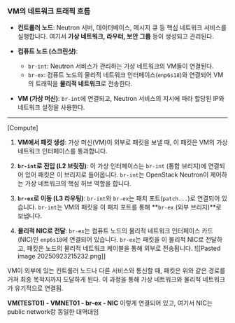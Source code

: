 ### VM의 네트워크 트래픽 흐름
- **컨트롤러 노드**: Neutron 서버, 데이터베이스, 메시지 큐 등 핵심 네트워크 서비스를 실행합니다. 여기서 **가상 네트워크, 라우터, 보안 그룹** 등이 생성되고 관리된다.
    
- **컴퓨트 노드 (스크린샷)**:
    - `br-int`: Neutron 서비스가 관리하는 가상 네트워크의 VM들이 연결된다.
    - `br-ex`: 컴퓨트 노드의 물리적 네트워크 인터페이스(`enp6s18`)와 연결되어 VM의 트래픽을 **물리적 네트워크**로 전송한다.
        
- **VM (가상 머신)**: `br-int`에 연결되고, Neutron 서비스의 지시에 따라 할당된 IP와 네트워크 설정을 사용한다.

---
[Compute]
1. **VM에서 패킷 생성**: 가상 머신(VM)이 외부로 패킷을 보낼 때, 이 패킷은 VM의 가상 네트워크 인터페이스를 통과합니다.
    
2. **`br-int`로 진입 (L2 브릿징)**: 이 가상 인터페이스는 `br-int` (통합 브리지)에 연결되어 있어 패킷은 이 브리지로 들어옵니다. `br-int`는 OpenStack Neutron이 제어하는 가상 네트워크의 핵심 허브 역할을 합니다.
    
3. **`br-ex`로 이동 (L3 라우팅)**: `br-int`와 `br-ex`는 패치 포트(`patch...`)로 연결되어 있습니다. `br-int`는 VM의 패킷을 이 패치 포트를 통해 **`br-ex` (외부 브리지)**로 보냅니다.
    
4. **물리적 NIC로 전달**: `br-ex`는 컴퓨트 노드의 물리적 네트워크 인터페이스 카드(NIC)인 `enp6s18`에 연결되어 있습니다. `br-ex`는 패킷을 이 물리적 NIC로 전달하고, 패킷은 노드의 물리적 네트워크 케이블을 통해 외부로 전송됩니다.
    ![[Pasted image 20250923215232.png]]

VM이 외부에 있는 컨트롤러 노드나 다른 서비스와 통신할 때, 패킷은 위와 같은 경로를 거쳐 최종 목적지까지 도달하게 된다. 이 과정을 통해 가상 네트워크와 물리적 네트워크가 유기적으로 연결됨.


**VM(TEST01) - VMNET01 - br-ex - NIC**
이렇게 연결되어 있고, 여기서 NIC는 public network랑 동일한 대역대임